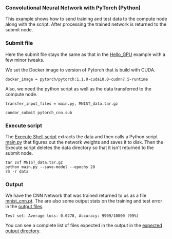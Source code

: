 
### Convolutional Neural Network with PyTorch (Python)
This example shows how to send training and test data to the compute node along
with the script. After processing the trained network is returned to the
submit node.  

### Submit file

Here the submit file stays the same as that in the [Hello\_GPU](../hello_gpu/) example with a few minor tweaks. 

We set the Docker image to version of Pytorch that is build with CUDA. 
```
docker_image = pytorch/pytorch:1.1.0-cuda10.0-cudnn7.5-runtime
```

Also, we need the python script as well as the data transferred to the compute node. 
```
transfer_input_files = main.py, MNIST_data.tar.gz
```

```shell
condor_submit pytorch_cnn.sub
```

### Execute script
The [Execute Shell script](./pytorch_cnn.sh) extracts the data and then calls a
Python script [main.py](./main.py) that figures out the network weights and saves it to disk. Then the Execute script deletes the data directory so that it isn't returned to the submit node. 

```shell
tar zxf MNIST_data.tar.gz
python main.py --save-model --epochs 20
rm -r data
```
 
### Output 
We have the CNN Network that was trained returned to us as a file
[mnist\_cnn.pt](./expected_output/mnist_cnn.pt). The are also some output stats
on the training and test error in the [output
files](./expected_output/pytorch_cnn.out.txt).  
```
Test set: Average loss: 0.0278, Accuracy: 9909/10000 (99%)
```

You can see a complete list of files expected in the output in the [expected
output directory](./expected_output/).


